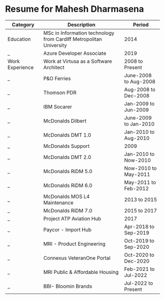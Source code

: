 # Resume for Mahesh Dharmasena

Category | Description | Period
-------- | ----------- | ------
Education | MSc in Information technology from Cardiff Metropolitan University | 2014
_ | Azure Developer Associate | 2019
Work Experience | Work at Virtusa as a Software Architect | 2008 to Present
_ | P&O Ferries | June-2008 to Aug-2008
_ | Thomson PDR | Aug-2008 to Dec-2008
_ | IBM Socarer | Jan-2009 to Jun-2009
_ | McDonalds Dilbert | June-2009 to Jan-2010
_ | McDonalds DMT 1.0 | Jan-2010 to Aug-2010 
_ | McDonalds Support | 2009
_ | McDonalds DMT 2.0 | Jan-2010 to Now-2010
_ | McDonalds RiDM 5.0 | Now-2010 to May-2011
_ | McDonalds RiDM 6.0 | May-2011 to Feb-2012
_ | McDonalds MOS L4 Maintenance | 2013 to 2015
_ | McDonalds RiDM 7.0 | 2015 to 2017
_ | Project	ATP Aviation Hub | 2017
_ | Paycor - Import Hub | Apr-2018 to Sep-2019
_ | MRI - Product Engineering | Oct-2019 to Sep-2020
_ | Connexus VeteranOne Portal | Oct-2020 to Dec-2020
_ | MRI Public & Affordable Housing | Feb-2021 to Jul-2022
_ | BBI- Bloomin Brands | Jul-2022 to Present


